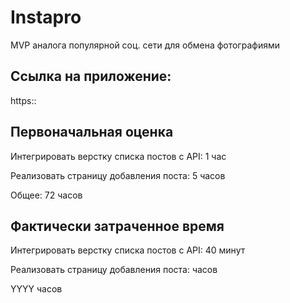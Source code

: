 # Instapro

MVP аналога популярной соц. сети для обмена фотографиями

## Ссылка на приложение:

https::

## Первоначальная оценка
 
Интегрировать верстку списка постов с API:
1 час

Реализовать страницу добавления поста:
5 часов

Общее:
72 часов

## Фактически затраченное время

Интегрировать верстку списка постов с API:
40 минут

Реализовать страницу добавления поста:
 часов

YYYY часов
